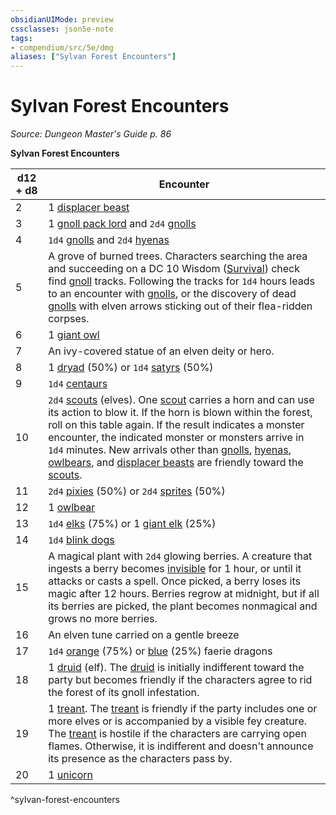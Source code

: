 ```yaml
---
obsidianUIMode: preview
cssclasses: json5e-note
tags:
- compendium/src/5e/dmg
aliases: ["Sylvan Forest Encounters"]
---
```

# Sylvan Forest Encounters
*Source: Dungeon Master's Guide p. 86* 

**Sylvan Forest Encounters**

| d12 + d8 | Encounter |
|----------|-----------|
| 2 | 1 [displacer beast](5E2014官方资源/bestiary/monstrosity/displacer-beast.md) |
| 3 | 1 [gnoll pack lord](5E2014官方资源/bestiary/humanoid/gnoll-pack-lord.md) and `2d4` [gnolls](5E2014官方资源/bestiary/humanoid/gnoll.md) |
| 4 | `1d4` [gnolls](5E2014官方资源/bestiary/humanoid/gnoll.md) and `2d4` [hyenas](5E2014官方资源/bestiary/beast/hyena.md) |
| 5 | A grove of burned trees. Characters searching the area and succeeding on a DC 10 Wisdom ([Survival](5E2014官方资源/规则/skills.md#Survival)) check find [gnoll](5E2014官方资源/bestiary/humanoid/gnoll.md) tracks. Following the tracks for `1d4` hours leads to an encounter with [gnolls](5E2014官方资源/bestiary/humanoid/gnoll.md), or the discovery of dead [gnolls](5E2014官方资源/bestiary/humanoid/gnoll.md) with elven arrows sticking out of their flea-ridden corpses. |
| 6 | 1 [giant owl](5E2014官方资源/bestiary/beast/giant-owl.md) |
| 7 | An ivy-covered statue of an elven deity or hero. |
| 8 | 1 [dryad](5E2014官方资源/bestiary/fey/dryad.md) (50%) or `1d4` [satyrs](5E2014官方资源/bestiary/fey/satyr.md) (50%) |
| 9 | `1d4` [centaurs](5E2014官方资源/bestiary/monstrosity/centaur.md) |
| 10 | `2d4` [scouts](5E2014官方资源/bestiary/humanoid/scout.md) (elves). One [scout](5E2014官方资源/bestiary/humanoid/scout.md) carries a horn and can use its action to blow it. If the horn is blown within the forest, roll on this table again. If the result indicates a monster encounter, the indicated monster or monsters arrive in `1d4` minutes. New arrivals other than [gnolls](5E2014官方资源/bestiary/humanoid/gnoll.md), [hyenas](5E2014官方资源/bestiary/beast/hyena.md), [owlbears](5E2014官方资源/bestiary/monstrosity/owlbear.md), and [displacer beasts](5E2014官方资源/bestiary/monstrosity/displacer-beast.md) are friendly toward the [scouts](5E2014官方资源/bestiary/humanoid/scout.md). |
| 11 | `2d4` [pixies](5E2014官方资源/bestiary/fey/pixie.md) (50%) or `2d4` [sprites](5E2014官方资源/bestiary/fey/sprite.md) (50%) |
| 12 | 1 [owlbear](5E2014官方资源/bestiary/monstrosity/owlbear.md) |
| 13 | `1d4` [elks](5E2014官方资源/bestiary/beast/elk.md) (75%) or 1 [giant elk](5E2014官方资源/bestiary/beast/giant-elk.md) (25%) |
| 14 | `1d4` [blink dogs](5E2014官方资源/bestiary/fey/blink-dog.md) |
| 15 | A magical plant with `2d4` glowing berries. A creature that ingests a berry becomes [invisible](5E2014官方资源/规则/conditions.md#invisible) for 1 hour, or until it attacks or casts a spell. Once picked, a berry loses its magic after 12 hours. Berries regrow at midnight, but if all its berries are picked, the plant becomes nonmagical and grows no more berries. |
| 16 | An elven tune carried on a gentle breeze |
| 17 | `1d4` [orange](5E2014官方资源/bestiary/dragon/faerie-dragon-orange.md) (75%) or [blue](5E2014官方资源/bestiary/dragon/faerie-dragon-blue.md) (25%) faerie dragons |
| 18 | 1 [druid](5E2014官方资源/bestiary/humanoid/druid.md) (elf). The [druid](5E2014官方资源/bestiary/humanoid/druid.md) is initially indifferent toward the party but becomes friendly if the characters agree to rid the forest of its gnoll infestation. |
| 19 | 1 [treant](5E2014官方资源/bestiary/plant/treant.md). The [treant](5E2014官方资源/bestiary/plant/treant.md) is friendly if the party includes one or more elves or is accompanied by a visible fey creature. The [treant](5E2014官方资源/bestiary/plant/treant.md) is hostile if the characters are carrying open flames. Otherwise, it is indifferent and doesn't announce its presence as the characters pass by. |
| 20 | 1 [unicorn](5E2014官方资源/bestiary/celestial/unicorn.md) |
^sylvan-forest-encounters